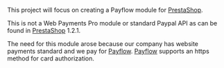 This project will focus on creating a Payflow module for [PrestaShop](http://www.prestashop.com/).

This is not a Web Payments Pro module or standard Paypal API as can be found in [PrestaShop](http://www.prestashop.com/) 1.2.1.

The need for this module arose because our company has website payments standard and we pay for [Payflow](https://www.paypal.com/cgi-bin/webscr?cmd=_payflow-pro-overview-outside).  [Payflow](https://www.paypal.com/cgi-bin/webscr?cmd=_payflow-pro-overview-outside) supports an https method for card authorization.